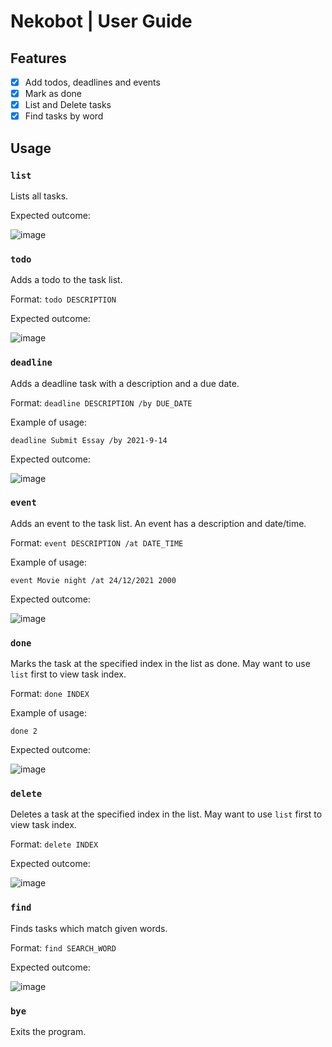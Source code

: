 # Nekobot | User Guide

## Features 

- [X] Add todos, deadlines and events
- [X] Mark as done
- [X] List and Delete tasks
- [X] Find tasks by word

## Usage

### `list`

Lists all tasks.

Expected outcome:

![image](https://user-images.githubusercontent.com/77230723/132998603-3a529422-7efd-4120-91dd-998d442e0531.png)


### `todo`

Adds a todo to the task list. 

Format: `todo DESCRIPTION`

Expected outcome: 

![image](https://user-images.githubusercontent.com/77230723/132998560-ff2d64fd-9340-4b5f-a3d6-c0c5d7a09726.png)


### `deadline`

Adds a deadline task with a description and a due date.

Format: `deadline DESCRIPTION /by DUE_DATE`

Example of usage:

`deadline Submit Essay /by 2021-9-14`

Expected outcome:

![image](https://user-images.githubusercontent.com/77230723/132998669-07368c49-ebcc-44d5-8c53-8714a9a2737c.png)


### `event`

Adds an event to the task list. An event has a description and date/time.

Format: `event DESCRIPTION /at DATE_TIME`

Example of usage:

`event Movie night /at 24/12/2021 2000`

Expected outcome: 

![image](https://user-images.githubusercontent.com/77230723/132998953-3804f91a-8574-4c81-81fe-38c40e19a929.png)


### `done`

Marks the task at the specified index in the list as done. May want to use `list` first to view task index.

Format: `done INDEX`

Example of usage:

`done 2`

Expected outcome:

![image](https://user-images.githubusercontent.com/77230723/132998832-e69f8fee-5cbc-4d6f-adcc-22e791a23646.png)

  
### `delete`

Deletes a task at the specified index in the list. May want to use `list` first to view task index.

Format: `delete INDEX`

Expected outcome:

![image](https://user-images.githubusercontent.com/77230723/132998699-55195cc9-643b-4e81-a0d0-59a7afcb60d3.png)


### `find`

Finds tasks which match given words.

Format: `find SEARCH_WORD`

Expected outcome: 

![image](https://user-images.githubusercontent.com/77230723/132998976-5598c564-cfa9-414e-8879-5860d8d9ced8.png)


### `bye`

Exits the program.

